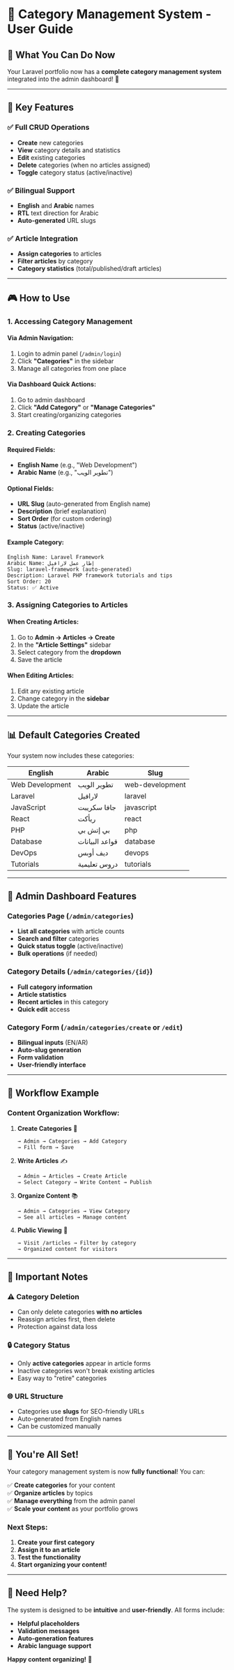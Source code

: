 # 📁 Category Management System - User Guide

## 🎯 **What You Can Do Now**

Your Laravel portfolio now has a **complete category management system** integrated into the admin dashboard! 🎉

---

## 🚀 **Key Features**

### **✅ Full CRUD Operations**
- **Create** new categories
- **View** category details and statistics  
- **Edit** existing categories
- **Delete** categories (when no articles assigned)
- **Toggle** category status (active/inactive)

### **✅ Bilingual Support**
- **English** and **Arabic** names
- **RTL** text direction for Arabic
- **Auto-generated** URL slugs

### **✅ Article Integration**
- **Assign categories** to articles
- **Filter articles** by category
- **Category statistics** (total/published/draft articles)

---

## 🎮 **How to Use**

### **1. Accessing Category Management**

#### **Via Admin Navigation:**
1. Login to admin panel (`/admin/login`)
2. Click **"Categories"** in the sidebar
3. Manage all categories from one place

#### **Via Dashboard Quick Actions:**
1. Go to admin dashboard
2. Click **"Add Category"** or **"Manage Categories"**
3. Start creating/organizing categories

### **2. Creating Categories**

#### **Required Fields:**
- **English Name** (e.g., "Web Development")
- **Arabic Name** (e.g., "تطوير الويب")

#### **Optional Fields:**
- **URL Slug** (auto-generated from English name)
- **Description** (brief explanation)
- **Sort Order** (for custom ordering)
- **Status** (active/inactive)

#### **Example Category:**
```
English Name: Laravel Framework
Arabic Name: إطار عمل لارافيل  
Slug: laravel-framework (auto-generated)
Description: Laravel PHP framework tutorials and tips
Sort Order: 20
Status: ✅ Active
```

### **3. Assigning Categories to Articles**

#### **When Creating Articles:**
1. Go to **Admin → Articles → Create**
2. In the **"Article Settings"** sidebar
3. Select category from the **dropdown**
4. Save the article

#### **When Editing Articles:**
1. Edit any existing article
2. Change category in the **sidebar**
3. Update the article

---

## 📊 **Default Categories Created**

Your system now includes these categories:

| English | Arabic | Slug |
|---------|--------|------|
| Web Development | تطوير الويب | web-development |
| Laravel | لارافيل | laravel |
| JavaScript | جافا سكريبت | javascript |
| React | ريأكت | react |
| PHP | بي إتش بي | php |
| Database | قواعد البيانات | database |
| DevOps | ديف أوبس | devops |
| Tutorials | دروس تعليمية | tutorials |

---

## 🎯 **Admin Dashboard Features**

### **Categories Page (`/admin/categories`)**
- **List all categories** with article counts
- **Search and filter** categories
- **Quick status toggle** (active/inactive)
- **Bulk operations** (if needed)

### **Category Details (`/admin/categories/{id}`)**
- **Full category information**
- **Article statistics**
- **Recent articles** in this category
- **Quick edit** access

### **Category Form (`/admin/categories/create` or `/edit`)**
- **Bilingual inputs** (EN/AR)
- **Auto-slug generation**
- **Form validation**
- **User-friendly interface**

---

## 🔄 **Workflow Example**

### **Content Organization Workflow:**

1. **Create Categories** 📁
   ```
   → Admin → Categories → Add Category
   → Fill form → Save
   ```

2. **Write Articles** ✍️
   ```
   → Admin → Articles → Create Article  
   → Select Category → Write Content → Publish
   ```

3. **Organize Content** 📚
   ```
   → Admin → Categories → View Category
   → See all articles → Manage content
   ```

4. **Public Viewing** 👥
   ```
   → Visit /articles → Filter by category
   → Organized content for visitors
   ```

---

## 🚨 **Important Notes**

### **⚠️ Category Deletion**
- Can only delete categories **with no articles**
- Reassign articles first, then delete
- Protection against data loss

### **🔒 Category Status**
- Only **active categories** appear in article forms
- Inactive categories won't break existing articles
- Easy way to "retire" categories

### **🌐 URL Structure**
- Categories use **slugs** for SEO-friendly URLs
- Auto-generated from English names
- Can be customized manually

---

## 🎉 **You're All Set!**

Your category management system is now **fully functional**! You can:

✅ **Create categories** for your content  
✅ **Organize articles** by topics  
✅ **Manage everything** from the admin panel  
✅ **Scale your content** as your portfolio grows  

### **Next Steps:**
1. **Create your first category**
2. **Assign it to an article** 
3. **Test the functionality**
4. **Start organizing your content!**

---

## 🤝 **Need Help?**

The system is designed to be **intuitive** and **user-friendly**. All forms include:
- **Helpful placeholders**
- **Validation messages**  
- **Auto-generation features**
- **Arabic language support**

**Happy content organizing!** 🚀 